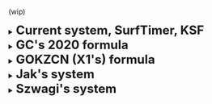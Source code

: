 (wip)

<details>
  <summary><b><font size = "+2">Current system, SurfTimer, KSF</font></b></summary>

Sum of points

### Note:
  - More completions is king, unless the drop in points is extremely steep, then more WRs is king.
</details>

<details>
  <summary><b><font size = "+2">GC's 2020 formula</font></b></summary>


multiplier = finishes^0.2 / mapcount^0.2
skill = averagePoints * multiplier

### Note:
  - Completion is king, but not as much as the sum of points method.
  - Completion on low tier has the same impact as high tier (probably bad?)
  - Can get away with high enough multiplier and cheese for skill: Doing every map but the maps on the two hardest tiers makes the multiplier 0.98, at this point doing harder tier maps is a bad strategy if a high points reward is unlikely.
</details>

<details>
  <summary><b><font size = "+2">GOKZCN (X1's) formula</font></b></summary>

```
p = ((
　　(count_p1000_nub/count_map)^(1/3.5)*1.1 + (count_p1000_pro/count_map)^(1/2.4)*6 + (count_p900/count_map)^(1/2)*.14 + (count_p800/count_map)^(1/2)*.04

　　+ point_avg/1000*.07 + point_avg_t3/1000*.01 + point_avg_t4/1000*.02 + point_avg_t5/1000*.1 + point_avg_t6/1000*.12 + point_avg_t7/1000*.17

　　+ count/count_map*.01 + (count_t5/count_map_t5)^(1/1.5)*.05 + (count_t6/count_map_t6)^(1/1.5)*.15 + (count_t7/count_map_t7)^(1/1.5)*.24

　　+ point_sum/1000/count_map*.01 + count_t567_p900/count_map_t567*.06 + count_t567_p800/count_map_t567*.03 + count_t567_pro/count_map_t567*.06

)/8.38)^(1/8)/0.91*10
```
### Note:
- Depends quite a bit on the currently flawed map points system.
- WR matters way too much, so much that it needs a 8th root at the end to compensate for the extreme gap in #1 and #2 points.
- Allegedly isn't too useful for lower ranked players.
- Has some point-based and completion-based component, albeit nowhere as significant as getting a WR or having a 800/900+ points map (and difficulty of getting 800/900 points is wildly inconsistent)
</details>

<details>
  <summary><b><font size = "+2">Jak's system</font></b></summary>

https://forum.gokz.org/d/3781-cs2kz-what-would-you-change/61
2 simutaneous systems, one using average, another using sum of points

### Note:
- Having 2 simutaneous systems is having one too many, just confusing for players
- Average is stupidly cheeseable by just playing one map.
- Sum of points is hardly an indicator of skill (if at all, see current system). Doing 11 tier 4 maps gives the same points as a WR on a tier 4 map.
</details>

<details>
  <summary><b><font size = "+2">Szwagi's system</font></b></summary>

  https://forum.gokz.org/d/3781-cs2kz-what-would-you-change/74


```
I'd like to see weighting added to the points.
To calculate overall points, sort the player's points highest to lowest, then apply this formula:

overall_points += run_points * 0.975^(n-1)
This would cause ranks and point leaderboards to be more competitive. Right now you can get more points
by simply playing more maps (and there's always more maps for you unless you're Blacky), even if you're only getting 500 points a map.

This is pretty much point average without ever being able to lower it by playing a map you're not that great on.
```


### Note:

- Straight up better than current system which is literally just sum of points.

- 40000 max points

- Top 20 maps account for 40% of total points, 50 for 72%, 100 for 92% of total points and 200 for 99.7% of total points
  - With 1000 KZ maps, there are little reasons to complete the other 800 maps if high points are not guaranteed
  - Players can have a high rank by being really good at easy maps even if they are completely incapable of completing any hard map
</details>
